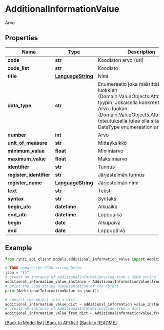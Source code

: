 # AdditionalInformationValue

Arvo

## Properties

Name | Type | Description | Notes
------------ | ------------- | ------------- | -------------
**code** | **str** | Koodiston arvo (uri) | [optional] 
**code_list** | **str** | Koodisto | [optional] 
**title** | [**LanguageString**](LanguageString.md) | Nimi | [optional] 
**data_type** | **str** | Enumeraatio joka määrittää Arvo-luokkien (Domain.ValueObjects.AttributeValue) tyypin.  Jokaisella konkreettisella Arvo-luokan (Domain.ValueObjects.AttributeValue) toteutuksella tulee olla sitä vastaava DataType enumeraation arvo. | 
**number** | **int** | Arvo | [optional] 
**unit_of_measure** | **str** | Mittayksikkö | [optional] 
**minimum_value** | **float** | Minimiarvo | [optional] 
**maximum_value** | **float** | Maksimiarvo | [optional] 
**identifier** | **str** | Tunnus | [optional] 
**register_identifier** | **str** | Järjestelmän tunnus | [optional] 
**register_name** | [**LanguageString**](LanguageString.md) | Järjestelmän nimi | [optional] 
**text** | **str** | Teksti | [optional] 
**syntax** | **str** | Syntaksi | [optional] 
**begin_utc** | **datetime** | Alkuaika | [optional] 
**end_utc** | **datetime** | Loppuaika | [optional] 
**begin** | **date** | Alkupäivä | [optional] 
**end** | **date** | Loppupäivä | [optional] 

## Example

```python
from ryhti_api_client.models.additional_information_value import AdditionalInformationValue

# TODO update the JSON string below
json = "{}"
# create an instance of AdditionalInformationValue from a JSON string
additional_information_value_instance = AdditionalInformationValue.from_json(json)
# print the JSON string representation of the object
print(AdditionalInformationValue.to_json())

# convert the object into a dict
additional_information_value_dict = additional_information_value_instance.to_dict()
# create an instance of AdditionalInformationValue from a dict
additional_information_value_from_dict = AdditionalInformationValue.from_dict(additional_information_value_dict)
```
[[Back to Model list]](../README.md#documentation-for-models) [[Back to API list]](../README.md#documentation-for-api-endpoints) [[Back to README]](../README.md)


